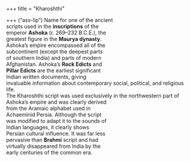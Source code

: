 +++
title = "Kharoshthi"

+++
(“ass-lip”) Name for one of the ancient  
scripts used in the **inscriptions** of the  
emperor **Ashoka** (r. 269–232 B.C.E.), the  
greatest figure in the **Maurya dynasty**.  
Ashoka’s empire encompassed all of the  
subcontinent (except the deepest parts  
of southern India) and parts of modern  
Afghanistan. Ashoka’s **Rock Edicts** and  
**Pillar Edicts** are the earliest significant  
Indian written documents, giving  
invaluable information about contemporary social, political, and religious life.  
The Kharoshthi script was used exclusively in the northwestern part of  
Ashoka’s empire and was clearly derived  
from the Aramaic alphabet used in  
Achaeminid Persia. Although the script  
was modified to adapt it to the sounds of  
Indian languages, it clearly shows  
Persian cultural influence. It was far less  
pervasive than **Brahmi** script and had  
virtually disappeared from India by the  
early centuries of the common era.
